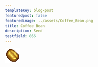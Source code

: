 ```yaml
---
templateKey: blog-post
featuredpost: false
featuredimage: ../assets/Coffee_Bean.png
title: Coffee Bean
description: Seed
testfield: 866
---
```

![Coffee Bean](../assets/Coffee_Bean.png)